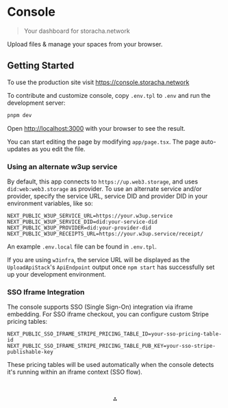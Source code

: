 # Console

> Your dashboard for storacha.network

Upload files & manage your spaces from your browser.

## Getting Started

To use the production site visit https://console.storacha.network

To contribute and customize console, copy `.env.tpl` to `.env` and run the development server:

```bash
pnpm dev
```

Open [http://localhost:3000](http://localhost:3000) with your browser to see the result.

You can start editing the page by modifying `app/page.tsx`. The page auto-updates as you edit the file.

### Using an alternate w3up service

By default, this app connects to `https://up.web3.storage`, and uses `did:web:web3.storage` as provider. To use an alternate service and/or provider, specify the service URL, service DID and provider DID in your environment variables, like so:

```
NEXT_PUBLIC_W3UP_SERVICE_URL=https://your.w3up.service
NEXT_PUBLIC_W3UP_SERVICE_DID=did:your-service-did
NEXT_PUBLIC_W3UP_PROVIDER=did:your-provider-did
NEXT_PUBLIC_W3UP_RECEIPTS_URL=https://your.w3up.service/receipt/
```

An example `.env.local` file can be found in `.env.tpl`.

If you are using `w3infra`, the service URL will be displayed as the `UploadApiStack`'s `ApiEndpoint` output once `npm start` has successfully set up your development environment.

### SSO Iframe Integration

The console supports SSO (Single Sign-On) integration via iframe embedding. For SSO iframe checkout, you can configure custom Stripe pricing tables:

```
NEXT_PUBLIC_SSO_IFRAME_STRIPE_PRICING_TABLE_ID=your-sso-pricing-table-id
NEXT_PUBLIC_SSO_IFRAME_STRIPE_PRICING_TABLE_PUB_KEY=your-sso-stripe-publishable-key
```

These pricing tables will be used automatically when the console detects it's running within an iframe context (SSO flow).

<p style="text-align:center;padding-top:2rem">⁂</p>
